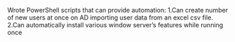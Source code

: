Wrote  PowerShell scripts that can provide automation:
1.Can create number of new users at once on AD importing user data from an excel csv file.
2.Can automatically install various window server’s features while running once 
